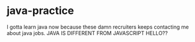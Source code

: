 # java-practice
 I gotta learn java now because these damn recruiters keeps contacting me about java jobs. JAVA IS DIFFERENT FROM JAVASCRIPT HELLO??
